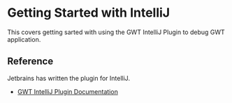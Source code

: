 # Getting Started with IntelliJ 
This covers getting sarted with using the GWT IntelliJ Plugin to debug GWT application.


## Reference
Jetbrains has written the plugin for IntelliJ. 

* [GWT IntelliJ Plugin Documentation](https://www.jetbrains.com/help/idea/2016.2/gwt.html)



